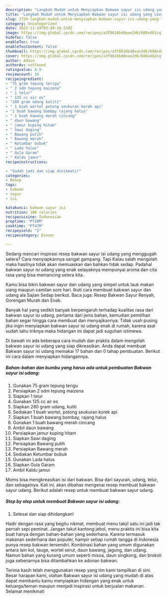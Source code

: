 ```yaml
---
description: "Langkah Mudah untuk Menyiapkan Bakwan sayur isi udang yang Lezat Sekali, Buat Buka Puasa Lezat"
title: "Langkah Mudah untuk Menyiapkan Bakwan sayur isi udang yang Lezat Sekali, Buat Buka Puasa Lezat"
slug: 2724-langkah-mudah-untuk-menyiapkan-bakwan-sayur-isi-udang-yang-lezat-sekali-buat-buka-puasa-lezat
category: Uncategorized
date: 2022-11-24T03:49:10.530Z
image: https://img-global.cpcdn.com/recipes/a3f8616bd8eae2d6/680x482cq70/bakwan-sayur-isi-udang-foto-resep-utama.jpg
hideToc: false
enableToc: true
enableTocContent: false
thumbnail: https://img-global.cpcdn.com/recipes/a3f8616bd8eae2d6/680x482cq70/bakwan-sayur-isi-udang-foto-resep-utama.jpg
cover: https://img-global.cpcdn.com/recipes/a3f8616bd8eae2d6/680x482cq70/bakwan-sayur-isi-udang-foto-resep-utama.jpg
author: Admin
authorAv: notfound
ratingvalue: 4.9
reviewcount: 16
recipeingredient:
- "75 gram tepung terigu"
- " 2 sdm tepung maizena"
- " 1 telur"
- " 125 cc air es"
- "280 gram udang kuliti"
- " 1 buah wortel potong seukuran korek api"
- "1 buah bawang bombay rajang halus"
- " 1 buah bawang merah cincang"
- " daun bawang"
- " jamur kuping hitam"
- " Sawi daging"
- " Bawang putih"
- " Bawang merah"
- " Ketumbar bubuk"
- " Lada halus"
- " Gula Garam"
- " Kaldu jamur"
recipeinstructions:

- "Sudah jadi dan siap dinikmati!"
categories:
- Resep
tags:
- bakwan
- sayur
- isi

katakunci: bakwan sayur isi 
nutrition: 109 calories
recipecuisine: Indonesian
preptime: "PT38M"
cooktime: "PT47M"
recipeyield: "2"
recipecategory: Dinner

---
```



Sedang mencari inspirasi resep bakwan sayur isi udang yang menggugah selera? Cara menyiapkannya sangat gampang. Tapi Kalau salah mengolah maka hasilnya tidak akan memuaskan dan bahkan tidak sedap. Padahal bakwan sayur isi udang yang enak selayaknya mempunyai aroma dan cita rasa yang bisa memancing selera kita.


Kamu bisa bikin bakwan sayur dan udang yang simpel untuk lauk makan siang maupun camilan sore hari. Ikuti cara membuat bakwan sayur dan udang ala Sajian Sedap berikut. Baca juga: Resep Bakwan Sayur Renyah, Gorengan Murah dan Enak.

Banyak hal yang sedikit banyak berpengaruh terhadap kualitas rasa dari bakwan sayur isi udang, pertama dari jenis bahan, kemudian pemilihan bahan segar hingga cara membuat dan menyajikannya. Tidak usah pusing jika ingin menyiapkan bakwan sayur isi udang enak di rumah, karena asal sudah tahu triknya maka hidangan ini dapat jadi suguhan istimewa.


Di bawah ini ada beberapa cara mudah dan praktis dalam mengolah bakwan sayur isi udang yang siap dikreasikan. Anda dapat membuat Bakwan sayur isi udang memakai 17 bahan dan 0 tahap pembuatan. Berikut ini cara dalam menyiapkan hidangannya.

<!--inarticleads1-->

##### Bahan-bahan dan bumbu yang harus ada untuk pembuatan Bakwan sayur isi udang:

1. Gunakan 75 gram tepung terigu
1. Persiapkan  2 sdm tepung maizena
1. Siapkan  1 telur
1. Gunakan  125 cc air es
1. Siapkan 280 gram udang, kuliti
1. Sediakan  1 buah wortel, potong seukuran korek api
1. Siapkan 1 buah bawang bombay, rajang halus
1. Gunakan  1 buah bawang merah cincang
1. Ambil  daun bawang
1. Persiapkan  jamur kuping hitam
1. Siapkan  Sawi daging
1. Persiapkan  Bawang putih
1. Persiapkan  Bawang merah
1. Sediakan  Ketumbar bubuk
1. Gunakan  Lada halus
1. Siapkan  Gula Garam
1. Ambil  Kaldu jamur


Moms bisa mengkreasikan isi dari bakwan. Bisa dari sayuran, udang, telur, dan sebagainya. Kali ini, akan dibahas mengenai resep membuat bakwan sayur udang. Berikut adalah resep untuk membuat bakwan sayur udang. 

<!--inarticleads2-->

##### Step by step untuk membuat Bakwan sayur isi udang:


1. Selesai dan siap dihidangkan!

Hadir dengan rasa yang begitu nikmat, membuat menu takjil satu ini jadi tak pernah sepi peminat. Jangan takut kantong jebol, menu praktis ini bisa kita buat hanya dengan bahan-bahan yang sederhana. Karena termasuk makanan sederhana dan populer, hampir setiap rumah tangga di Indonesia punya resep bakwan tersendiri. Kombinasi bahan yang umum digunakan antara lain kol, tauge, wortel serut, daun bawang, jagung, dan udang. Namun bahan yang kurang umum seperti misoa, daun singkong, dan brokoli juga sebenarnya bisa ditambahkan ke adonan bakwan. 

Terima kasih telah menggunakan resep yang tim kami tampilkan di sini. Besar harapan kami, olahan Bakwan sayur isi udang yang mudah di atas dapat membantu kamu menyiapkan hidangan yang enak untuk keluarga/teman maupun menjadi inspirasi untuk berjualan makanan. Selamat menikmati
